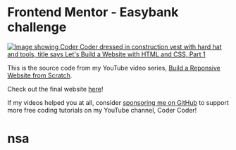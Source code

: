 # Frontend Mentor - Easybank challenge

<a href="https://www.youtube.com/playlist?list=PLUWqFDiirlsuYscECzks6zIZWr_Cfcx9k"><img src="https://i.imgur.com/tg5xw3w.jpg" alt="Image showing Coder Coder dressed in construction vest with hard hat and tools, title says Let's Build a Website with HTML and CSS, Part 1"></a>

This is the source code from my YouTube video series, [Build a Reponsive Website from Scratch](https://www.youtube.com/playlist?list=PLUWqFDiirlsuYscECzks6zIZWr_Cfcx9k).

Check out the final website [here](https://codercoder-easybank.pages.dev/)!

If my videos helped you at all, consider [sponsoring me on GitHub](https://github.com/sponsors/thecodercoder) to support more free coding tutorials on my YouTube channel, Coder Coder!
# nsa
